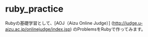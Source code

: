 # ruby_practice

Rubyの基礎学習として、[AOJ（Aizu Online Judge）] (http://judge.u-aizu.ac.jp/onlinejudge/index.jsp) のProblemsをRubyで作ってみます。

